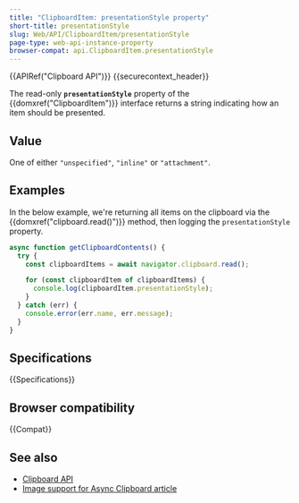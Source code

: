```yaml
---
title: "ClipboardItem: presentationStyle property"
short-title: presentationStyle
slug: Web/API/ClipboardItem/presentationStyle
page-type: web-api-instance-property
browser-compat: api.ClipboardItem.presentationStyle
---
```


{{APIRef("Clipboard API")}} {{securecontext_header}}

The read-only **`presentationStyle`** property of the {{domxref("ClipboardItem")}} interface returns a string indicating how an item should be presented.

## Value

One of either `"unspecified"`, `"inline"` or `"attachment"`.

## Examples

In the below example, we're returning all items on the clipboard via the {{domxref("clipboard.read()")}} method, then logging the `presentationStyle` property.

```js
async function getClipboardContents() {
  try {
    const clipboardItems = await navigator.clipboard.read();

    for (const clipboardItem of clipboardItems) {
      console.log(clipboardItem.presentationStyle);
    }
  } catch (err) {
    console.error(err.name, err.message);
  }
}
```

## Specifications

{{Specifications}}

## Browser compatibility

{{Compat}}

## See also

- [Clipboard API](/en-US/docs/Web/API/Clipboard_API)
- [Image support for Async Clipboard article](https://web.dev/articles/async-clipboard)
